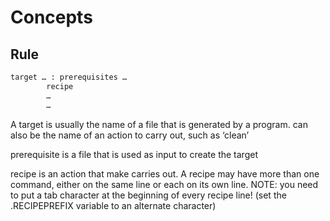 # Concepts

## Rule

```sh
target … : prerequisites …
        recipe
        …
        …
```

A target is usually the name of a file that is generated by a program. can also be the name of an action to carry out, such as ‘clean’

prerequisite is a file that is used as input to create the target

recipe is an action that make carries out. A recipe may have more than one command, either on the same line or each on its own line.
NOTE: you need to put a tab character at the beginning of every recipe line!
(set the .RECIPEPREFIX variable to an alternate character)



